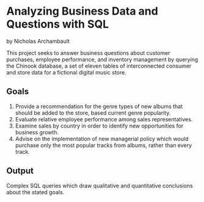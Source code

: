 # Analyzing Business Data and Questions with SQL

by Nicholas Archambault

This project seeks to answer business questions about customer purchases, employee performance, and inventory management by querying the Chinook database, a set of eleven tables of interconnected consumer and store data for a fictional digital music store.

## Goals

   1. Provide a recommendation for the genre types of new albums that should be added to the store, based current genre popularity.
   2. Evaluate relative employee performance among sales representatives.
   3. Examine sales by country in order to identify new opportunities for business growth.
   4. Advise on the implementation of new managerial policy which would purchase only the most popular tracks from albums, rather than every track.

## Output

Complex SQL queries which draw qualitative and quantitative conclusions about the stated goals.
